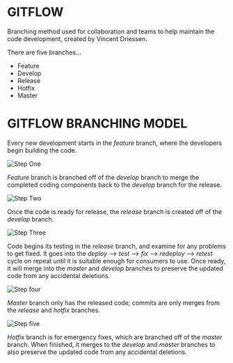 # GITFLOW

Branching method used for collaboration and teams to help maintain the code development, created by Vincent Driessen.

There are five branches...
* Feature
* Develop
* Release
* Hotfix
* Master

# GITFLOW BRANCHING MODEL

Every new development starts in the *feature* branch, where the developers begin building the code.

![Step One](https://datasift.github.io/gitflow/GitFlowFeatureBranches.png)

*Feature* branch is branched off of the *develop* branch to merge the completed coding components back to the *develop* branch for the release.

![Step Two](https://datasift.github.io/gitflow/GitFlowDevelopBranch.png)

Once the code is ready for release, the *release* branch is created off of the *develop* branch.

![Step Three](https://datasift.github.io/gitflow/GitFlowReleaseBranch.png)

Code begins its testing in the *release* branch, and examine for any problems to get fixed. It goes into the *deploy* --> *test* --> *fix* --> *redeploy* --> *retest* cycle on repeat until it is suitable enough for consumers to use. Once ready, it will merge into the *master* and *develop* branches to preserve the updated code from any accidental deletions.

![Step four](https://datasift.github.io/gitflow/GitFlowMasterBranch.png)

*Master* branch only has the released code; commits are only merges from the *release* and *hotfix* branches.

![Step five](https://datasift.github.io/gitflow/GitFlowHotfixBranch.png)

*Hotfix* branch is for emergency fixes, which are branched off of the *master* branch. When finished, it merges to the *develop* and *master* branches to also preserve the updated code from any accidental deletions.
